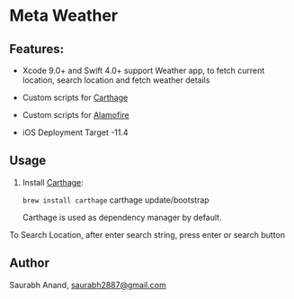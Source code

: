 # Meta Weather



## Features:
* Xcode 9.0+ and Swift 4.0+ support
Weather app, to fetch current location, search location and fetch weather details


* Custom scripts for [Carthage](https://github.com/Carthage/Carthage) 
* Custom scripts for [Alamofire](https://github.com/Alamofire/Alamofire)
* iOS Deployment Target -11.4

## Usage
1. Install [Carthage](https://github.com/Carthage/Carthage):
   
   `brew install carthage`
   carthage update/bootstrap
   
   Carthage is used as dependency manager by default.


To Search Location, after enter search string, press enter or search button

## Author

Saurabh Anand,
saurabh2887@gmail.com

